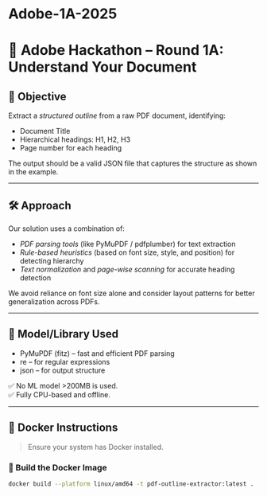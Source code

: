# Adobe-1A-2025

# 📘 Adobe Hackathon – Round 1A: Understand Your Document

## 🚀 Objective

Extract a *structured outline* from a raw PDF document, identifying:
- Document Title
- Hierarchical headings: H1, H2, H3
- Page number for each heading

The output should be a valid JSON file that captures the structure as shown in the example.

---

## 🛠️ Approach

Our solution uses a combination of:
- *PDF parsing tools* (like PyMuPDF / pdfplumber) for text extraction
- *Rule-based heuristics* (based on font size, style, and position) for detecting hierarchy
- *Text normalization* and *page-wise scanning* for accurate heading detection

We avoid reliance on font size alone and consider layout patterns for better generalization across PDFs.

---

## 🧠 Model/Library Used

- PyMuPDF (fitz) – fast and efficient PDF parsing
- re – for regular expressions
- json – for output structure

✅ No ML model >200MB is used.  
✅ Fully CPU-based and offline.

---

## 🐳 Docker Instructions

> Ensure your system has Docker installed.

### 🔧 Build the Docker Image

```bash
docker build --platform linux/amd64 -t pdf-outline-extractor:latest .